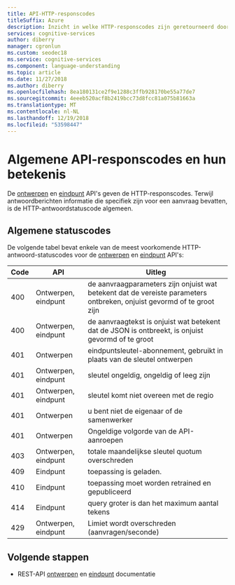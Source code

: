 ```yaml
---
title: API-HTTP-responscodes
titleSuffix: Azure
description: Inzicht in welke HTTP-responscodes zijn geretourneerd door de LUIS ontwerpen en de eindpunt-API 's
services: cognitive-services
author: diberry
manager: cgronlun
ms.custom: seodec18
ms.service: cognitive-services
ms.component: language-understanding
ms.topic: article
ms.date: 11/27/2018
ms.author: diberry
ms.openlocfilehash: 8ea180131ce2f9e1288c3ffb928170be55a77de7
ms.sourcegitcommit: 4eeeb520acf8b2419bcc73d8fcc81a075b81663a
ms.translationtype: MT
ms.contentlocale: nl-NL
ms.lasthandoff: 12/19/2018
ms.locfileid: "53598447"
---
```

# <a name="common-api-response-codes-and-their-meaning"></a>Algemene API-responscodes en hun betekenis

De [ontwerpen](https://aka.ms/luis-authoring-apis) en [eindpunt](https://aka.ms/luis-endpoint-apis) API's geven de HTTP-responscodes. Terwijl antwoordberichten informatie die specifiek zijn voor een aanvraag bevatten, is de HTTP-antwoordstatuscode algemeen. 

## <a name="common-status-codes"></a>Algemene statuscodes
De volgende tabel bevat enkele van de meest voorkomende HTTP-antwoord-statuscodes voor de [ontwerpen](https://aka.ms/luis-authoring-apis) en [eindpunt](https://aka.ms/luis-endpoint-apis) API's:

|Code|API|Uitleg|
|:--|--|--|
|400|Ontwerpen, eindpunt|de aanvraagparameters zijn onjuist wat betekent dat de vereiste parameters ontbreken, onjuist gevormd of te groot zijn|
|400|Ontwerpen, eindpunt|de aanvraagtekst is onjuist wat betekent dat de JSON is ontbreekt, is onjuist gevormd of te groot|
|401|Ontwerpen|eindpuntsleutel-abonnement, gebruikt in plaats van de sleutel ontwerpen|
|401|Ontwerpen, eindpunt|sleutel ongeldig, ongeldig of leeg zijn|
|401|Ontwerpen, eindpunt| sleutel komt niet overeen met de regio|
|401|Ontwerpen|u bent niet de eigenaar of de samenwerker|
|401|Ontwerpen|Ongeldige volgorde van de API-aanroepen|
|403|Ontwerpen, eindpunt|totale maandelijkse sleutel quotum overschreden|
|409|Eindpunt|toepassing is geladen.|
|410|Eindpunt|toepassing moet worden retrained en gepubliceerd|
|414|Eindpunt|query groter is dan het maximum aantal tekens|
|429|Ontwerpen, eindpunt|Limiet wordt overschreden (aanvragen/seconde)|

## <a name="next-steps"></a>Volgende stappen

* REST-API [ontwerpen](https://westus.dev.cognitive.microsoft.com/docs/services/5890b47c39e2bb17b84a55ff/operations/5890b47c39e2bb052c5b9c2f) en [eindpunt](https://westus.dev.cognitive.microsoft.com/docs/services/5819c76f40a6350ce09de1ac/operations/5819c77140a63516d81aee78) documentatie
